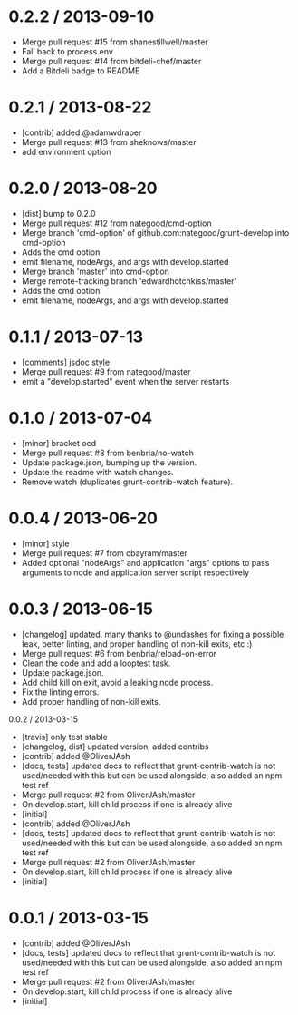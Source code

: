 
0.2.2 / 2013-09-10 
==================

 * Merge pull request #15 from shanestillwell/master
 * Fall back to process.env
 * Merge pull request #14 from bitdeli-chef/master
 * Add a Bitdeli badge to README

0.2.1 / 2013-08-22 
==================

 * [contrib] added @adamwdraper
 * Merge pull request #13 from sheknows/master
 * add environment option

0.2.0 / 2013-08-20 
==================

 * [dist] bump to 0.2.0
 * Merge pull request #12 from nategood/cmd-option
 * Merge branch 'cmd-option' of github.com:nategood/grunt-develop into cmd-option
 * Adds the cmd option
 * emit filename, nodeArgs, and args with develop.started
 * Merge branch 'master' into cmd-option
 * Merge remote-tracking branch 'edwardhotchkiss/master'
 * Adds the cmd option
 * emit filename, nodeArgs, and args with develop.started

0.1.1 / 2013-07-13 
==================

 * [comments] jsdoc style
 * Merge pull request #9 from nategood/master
 * emit a "develop.started" event when the server restarts

0.1.0 / 2013-07-04 
==================

 * [minor] bracket ocd
 * Merge pull request #8 from benbria/no-watch
 * Update package.json, bumping up the version.
 * Update the readme with watch changes.
 * Remove watch (duplicates grunt-contrib-watch feature).

0.0.4 / 2013-06-20 
==================

 * [minor] style
 * Merge pull request #7 from cbayram/master
 * Added optional "nodeArgs" and application "args" options to pass arguments to node and application server script respectively

0.0.3 / 2013-06-15 
==================

 * [changelog] updated. many thanks to @undashes for fixing a possible leak, better linting, and proper handling of non-kill exits, etc :)
 * Merge pull request #6 from benbria/reload-on-error
 * Clean the code and add a looptest task.
 * Update package.json.
 * Add child kill on exit, avoid a leaking node process.
 * Fix the linting errors.
 * Add proper handling of non-kill exits.

0.0.2 / 2013-03-15
 * [travis] only test stable
 * [changelog, dist] updated version, added contribs
 * [contrib] added @OliverJAsh
 * [docs, tests] updated docs to reflect that grunt-contrib-watch is not used/needed with this but can be used alongside, also added an npm test ref
 * Merge pull request #2 from OliverJAsh/master
 * On develop.start, kill child process if one is already alive
 * [initial]
 * [contrib] added @OliverJAsh
 * [docs, tests] updated docs to reflect that grunt-contrib-watch is not used/needed with this but can be used alongside, also added an npm test ref
 * Merge pull request #2 from OliverJAsh/master
 * On develop.start, kill child process if one is already alive
 * [initial]

0.0.1 / 2013-03-15 
==================

 * [contrib] added @OliverJAsh
 * [docs, tests] updated docs to reflect that grunt-contrib-watch is not used/needed with this but can be used alongside, also added an npm test ref
 * Merge pull request #2 from OliverJAsh/master
 * On develop.start, kill child process if one is already alive
 * [initial]
